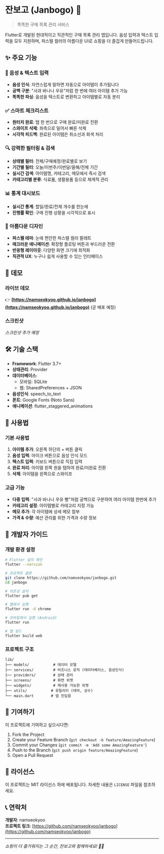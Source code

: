 # 잔보고 (Janbogo) 🛒

> 똑똑한 구매 목록 관리 서비스

Flutter로 개발된 현대적이고 직관적인 구매 목록 관리 앱입니다. 음성 입력과 텍스트 입력을 모두 지원하며, 파스텔 컬러의 아름다운 UI로 쇼핑을 더 즐겁게 만들어드립니다.

## ✨ 주요 기능

### 🎤 음성 & 텍스트 입력
- **음성 인식**: 자연스럽게 말하면 자동으로 아이템이 추가됩니다
- **공백 구분**: "사과 바나나 우유"처럼 한 번에 여러 아이템 추가 가능
- **똑똑한 파싱**: 음성을 텍스트로 변환하고 아이템별로 자동 분리

### ✅ 스마트 체크리스트
- **원터치 완료**: 탭 한 번으로 구매 완료/미완료 전환
- **스와이프 삭제**: 좌측으로 밀어서 빠른 삭제
- **시각적 피드백**: 완료된 아이템은 취소선과 회색 처리

### 🔍 강력한 필터링 & 검색
- **상태별 필터**: 전체/구매예정/완료별로 보기
- **기간별 필터**: 오늘/이번주/이번달/올해/전체 기간
- **실시간 검색**: 아이템명, 카테고리, 메모에서 즉시 검색
- **카테고리별 분류**: 식료품, 생활용품 등으로 체계적 관리

### 📊 통계 대시보드
- **실시간 통계**: 할일/완료/전체 개수를 한눈에
- **진행률 확인**: 구매 진행 상황을 시각적으로 표시

### 🎨 아름다운 디자인
- **파스텔 테마**: 눈에 편안한 파스텔 컬러 팔레트
- **매끄러운 애니메이션**: 확장형 플로팅 버튼과 부드러운 전환
- **반응형 레이아웃**: 다양한 화면 크기에 최적화
- **직관적 UX**: 누구나 쉽게 사용할 수 있는 인터페이스

## 🚀 데모

### 라이브 데모
👉 **[https://namseokyoo.github.io/janbogo](https://namseokyoo.github.io/janbogo)** (곧 배포 예정)

### 스크린샷
*스크린샷 추가 예정*

## 🛠 기술 스택

- **Framework**: Flutter 3.7+
- **상태관리**: Provider
- **데이터베이스**: 
  - 모바일: SQLite
  - 웹: SharedPreferences + JSON
- **음성인식**: speech_to_text
- **폰트**: Google Fonts (Noto Sans)
- **애니메이션**: flutter_staggered_animations

## 🎯 사용법

### 기본 사용법
1. **아이템 추가**: 오른쪽 하단의 + 버튼 클릭
2. **음성 입력**: 마이크 버튼으로 음성 인식 모드
3. **텍스트 입력**: 키보드 버튼으로 직접 입력
4. **완료 처리**: 아이템 왼쪽 원을 탭하여 완료/미완료 전환
5. **삭제**: 아이템을 왼쪽으로 스와이프

### 고급 기능
- **다중 입력**: "사과 바나나 우유 빵"처럼 공백으로 구분하여 여러 아이템 한번에 추가
- **카테고리 설정**: 아이템별로 카테고리 지정 가능
- **메모 추가**: 각 아이템에 상세 메모 첨부
- **가격 & 수량**: 예산 관리를 위한 가격과 수량 정보

## 🔧 개발자 가이드

### 개발 환경 설정
```bash
# Flutter 설치 확인
flutter --version

# 프로젝트 클론
git clone https://github.com/namseokyoo/janbogo.git
cd janbogo

# 의존성 설치
flutter pub get

# 웹에서 실행
flutter run -d chrome

# 모바일에서 실행 (Android)
flutter run

# 웹 빌드
flutter build web
```

### 프로젝트 구조
```
lib/
├── models/           # 데이터 모델
├── services/         # 비즈니스 로직 (데이터베이스, 음성인식)
├── providers/        # 상태 관리
├── screens/          # 화면 위젯
├── widgets/          # 재사용 가능한 위젯
├── utils/           # 유틸리티 (테마, 상수)
└── main.dart        # 앱 진입점
```

## 🤝 기여하기

이 프로젝트에 기여하고 싶으시다면:

1. Fork the Project
2. Create your Feature Branch (`git checkout -b feature/AmazingFeature`)
3. Commit your Changes (`git commit -m 'Add some AmazingFeature'`)
4. Push to the Branch (`git push origin feature/AmazingFeature`)
5. Open a Pull Request

## 📝 라이선스

이 프로젝트는 MIT 라이선스 하에 배포됩니다. 자세한 내용은 `LICENSE` 파일을 참조하세요.

## 📞 연락처

**개발자**: namseokyoo  
**프로젝트 링크**: [https://github.com/namseokyoo/janbogo](https://github.com/namseokyoo/janbogo)

---

*쇼핑이 더 즐거워지는 그 순간, 잔보고와 함께하세요! 🛒✨*
